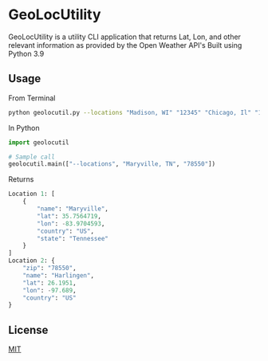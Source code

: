 # GeoLocUtility
GeoLocUtility is a utility CLI application that returns Lat, Lon, and other relevant information as provided by the Open Weather API's
Built using Python 3.9
## Usage
From Terminal
```bash
python geolocutil.py --locations "Madison, WI" "12345" "Chicago, Il" "10001"
```
In Python
```python
import geolocutil

# Sample call
geolocutil.main(["--locations", "Maryville, TN", "78550"])
```
Returns
```python
Location 1: [
    {
        "name": "Maryville",
        "lat": 35.7564719,
        "lon": -83.9704593,
        "country": "US",
        "state": "Tennessee"
    }
]
Location 2: {
    "zip": "78550",
    "name": "Harlingen",
    "lat": 26.1951,
    "lon": -97.689,
    "country": "US"
}
```
## License

[MIT](https://choosealicense.com/licenses/mit/)
